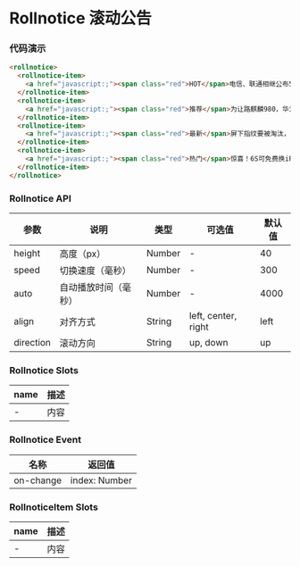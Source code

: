 # Rollnotice 滚动公告

### 代码演示

``` html
<rollnotice>
  <rollnotice-item>
    <a href="javascript:;"><span class="red">HOT</span>电信、联通相继公布5G资费：5毛10G，移动迟迟不表态</a>
  </rollnotice-item>
  <rollnotice-item>
    <a href="javascript:;"><span class="red">推荐</span>为让路麒麟980，华为麒麟970大放血，买旧不买新没错</a>
  </rollnotice-item>
  <rollnotice-item>
    <a href="javascript:;"><span class="red">最新</span>屏下指纹要被淘汰，更强的指纹识别要来了！</a>
  </rollnotice-item>
  <rollnotice-item>
    <a href="javascript:;"><span class="red">热门</span>惊喜！6S可免费换iPhone XR！果粉：有这好事？</a>
  </rollnotice-item>
</rollnotice>
```

### Rollnotice API

| 参数 | 说明 | 类型 | 可选值 | 默认值 |
| ---- | ---- | ---- | ---- | ---- |
| height | 高度（px） | Number | - | 40 |
| speed | 切换速度（毫秒） | Number | - | 300 |
| auto | 自动播放时间（毫秒） | Number | - | 4000 |
| align | 对齐方式 | String | left, center, right | left |
| direction | 滚动方向 | String | up, down | up |

### Rollnotice Slots

| name | 描述 |
| ---- | ---- |
| - | 内容 |

### Rollnotice Event

| 名称 | 返回值 |
| ---- | ---- |
| on-change | index: Number |

### RollnoticeItem Slots

| name | 描述 |
| ---- | ---- |
| - | 内容 |